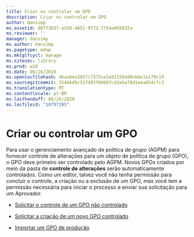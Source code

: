 ```yaml
---
title: Criar ou controlar um GPO
description: Criar ou controlar um GPO
author: dansimp
ms.assetid: 807f3b3f-ad3d-4851-9772-7f54a065632a
ms.reviewer: ''
manager: dansimp
ms.author: dansimp
ms.pagetype: mdop
ms.mktglfcycl: manage
ms.sitesec: library
ms.prod: w10
ms.date: 06/16/2016
ms.openlocfilehash: 46aa6ea3857c7373ce3a91150a00cbbe1e179c19
ms.sourcegitcommit: 354664bc527d93f80687cd2eba70d1eea024c7c3
ms.translationtype: MT
ms.contentlocale: pt-BR
ms.lasthandoff: 06/26/2020
ms.locfileid: "10797395"
---
```

# Criar ou controlar um GPO


Para usar o gerenciamento avançado de política de grupo (AGPM) para fornecer controle de alterações para um objeto de política de grupo (GPO), o GPO deve primeiro ser controlado pelo AGPM. Novos GPOs criados por meio da pasta de **controle de alterações** serão automaticamente controlados. Como um editor, talvez você não tenha permissão para concluir o controle, a criação ou a exclusão de um GPO, mas você tem a permissão necessária para iniciar o processo e enviar sua solicitação para um Aprovador.

-   [Solicitar o controle de um GPO não controlado](request-control-of-an-uncontrolled-gpo-agpm40.md)

-   [Solicitar a criação de um novo GPO controlado](request-the-creation-of-a-new-controlled-gpo-agpm40.md)

-   [Importar um GPO de produção](import-a-gpo-from-production-agpm40-ed.md)

 

 





